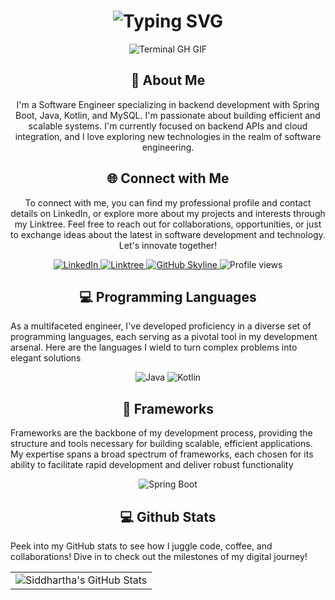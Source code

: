<div align="center">
    <h1><img src="https://readme-typing-svg.herokuapp.com?font=Jetbrains+mono&size=40&duration=3000&color=33FF33&center=true&vCenter=true&width=435&lines=Hey..+I'm+Siddhartha;This+is..;..my+Github..;" alt="Typing SVG"/></h1>
    <p><img src="termina-gh.gif" alt="Terminal GH GIF" /></p>
</div>

<div align="center">
    <h2>🚀 About Me</h2>
    <p>I'm a Software Engineer specializing in backend development with Spring Boot, Java, Kotlin, and MySQL. I'm passionate about building efficient and scalable systems. I'm currently focused on backend APIs and cloud integration, and I love exploring new technologies in the realm of software engineering.</p>
</div>

<div align="center">
    <h2 align="center" class="section-heading">🌐 Connect with Me</h2>
    <p>To connect with me, you can find my professional profile and contact details on LinkedIn, or explore more about my projects and interests through my Linktree. Feel free to reach out for collaborations, opportunities, or just to exchange ideas about the latest in software development and technology. Let's innovate together!</p>
    <div align="center">
      <a href="https://www.linkedin.com/in/vatsasiddhartha">
        <img src="https://img.shields.io/badge/SiddharthaVatsa-0077B5?style=for-the-badge&logo=linkedin&logoColor=white" alt="LinkedIn"/>
      </a>
      <a href="https://linktr.ee/siddharthavatsa">
        <img src="https://img.shields.io/badge/Linktree-39E09B?style=for-the-badge&logo=Linktree&logoColor=white" alt="Linktree"/>
      </a>
      <a href="https://github.com/vatsasiddhartha" target="_blank">
        <img src="https://img.shields.io/badge/View%20on%20GitHub-%230077B5.svg?&style=for-the-badge&logo=github&logoColor=white" alt="GitHub Skyline"/>
      </a>
      <img src="https://komarev.com/ghpvc/?username=vatsasiddhartha&style=for-the-badge" alt="Profile views" />
    </div>
</div>



<h2 align="center" class="section-heading">💻 Programming Languages</h2>
<p>As a multifaceted engineer, I've developed proficiency in a diverse set of programming languages, each serving as a pivotal tool in my development arsenal. Here are the languages I wield to turn complex problems into elegant solutions</p>
<div align="center">
  <img src="https://img.shields.io/badge/Java-007396?style=for-the-badge&logo=java&logoColor=white" alt="Java" />
  <img src="https://img.shields.io/badge/Kotlin-7F52FF?style=for-the-badge&logo=kotlin&logoColor=white" alt="Kotlin"/>
</div>

<h2 align="center" class="section-heading">🔧 Frameworks</h2>
<p>Frameworks are the backbone of my development process, providing the structure and tools necessary for building scalable, efficient applications. My expertise spans a broad spectrum of frameworks, each chosen for its ability to facilitate rapid development and deliver robust functionality</p>
<div align="center">
  <img src="https://img.shields.io/badge/Spring%20Boot-6DB33F?style=for-the-badge&logo=springboot&logoColor=white" alt="Spring Boot"/>
</div>

<h2 align="center" class="section-heading">💻 Github Stats</h2>
<p>Peek into my GitHub stats to see how I juggle code, coffee, and collaborations! Dive in to check out the milestones of my digital journey!</p>
 <table align="center" width="100%" height="100%" >
    <tr>
       <td><img style="border: none;" src="https://github-profile-summary-cards.vercel.app/api/cards/profile-details?username=vatsasiddhartha&theme=github_dark" alt="Siddhartha's GitHub Stats"/></td>   
    </tr>
 </table>

 <table align="center" width="100%" height="100%" >
    <tr>
        <td><img style="border: none;" src="https://github-profile-summary-cards.vercel.app/api/cards/stats?username=vatsasiddhartha&theme=github_dark" alt="Siddhartha's GitHub Stats"/></td>
        <td><img style="border: none;" src="https://github-profile-summary-cards.vercel.app/api/cards/productive-time?username=vatsasiddhartha&theme=github_dark&utcOffset=10" alt="Siddhartha's GitHub Stats"/>
        </td>
    </tr>
 </table>

